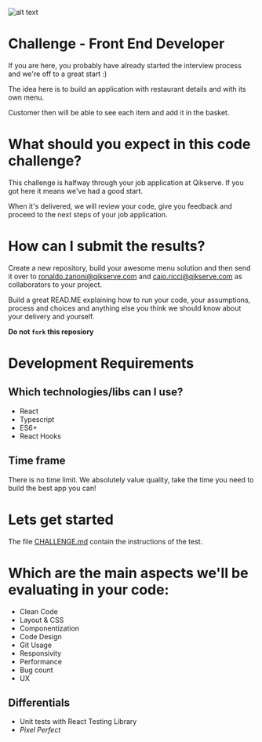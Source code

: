 ![alt text](https://qikserve.com/wp-content/uploads/2021/11/Blue-Logo.png)
# Challenge - Front End Developer
If you are here, you probably have already started the interview process and we're off to a great start :)

The idea here is to build an application with restaurant details and with its own menu.

Customer then will be able to see each item and add it in the basket.

# What should you expect in this code challenge?
This challenge is halfway through your job application at Qikserve. If you got here it means we've had a good start.

When it's delivered, we will review your code, give you feedback and proceed to the next steps of your job application.

# How can I submit the results?
Create a new repository, build your awesome menu solution and then send it over to ronaldo.zanoni@qikserve.com and caio.ricci@qikserve.com as collaborators to your project.

Build a great READ.ME explaining how to run your code, your assumptions, process and choices and anything else you think we should know about your delivery and yourself.

**Do not `fork` this reposiory**




# Development Requirements
## Which technologies/libs can I use?
- React
- Typescript
- ES6+
- React Hooks


## Time frame
There is no time limit. We absolutely value quality, take the time you need to build the best app you can! 


# Lets get started
The file [CHALLENGE.md](CHALLENGE.md) contain the instructions of the test.

# Which are the main aspects we'll be evaluating in your code:
- Clean Code
- Layout & CSS
- Componentization
- Code Design
- Git Usage
- Responsivity
- Performance
- Bug count
- UX

## Differentials
- Unit tests with React Testing Library
- *Pixel Perfect*
